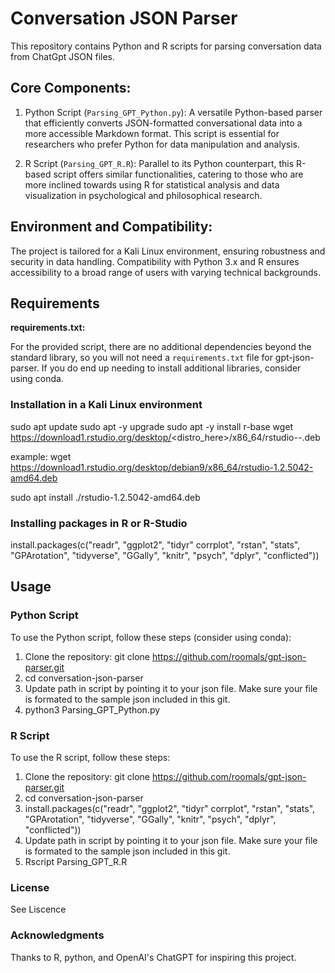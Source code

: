 # Conversation JSON Parser

This repository contains Python and R scripts for parsing conversation data from ChatGpt JSON files.

## Core Components:

1.  Python Script (`Parsing_GPT_Python.py`): A versatile Python-based parser that efficiently converts JSON-formatted conversational data into a more accessible Markdown format. This script is essential for researchers who prefer Python for data manipulation and analysis.

2.   R Script (`Parsing_GPT_R.R`): Parallel to its Python counterpart, this R-based script offers similar functionalities, catering to those who are more inclined towards using R for statistical analysis and data visualization in psychological and philosophical research.

## Environment and Compatibility:

The project is tailored for a Kali Linux environment, ensuring robustness and security in data handling.
Compatibility with Python 3.x and R ensures accessibility to a broad range of users with varying technical backgrounds.

## Requirements
**requirements.txt:**

For the provided script, there are no additional dependencies beyond the standard library, so you will not need a `requirements.txt` file for gpt-json-parser. If you do end up needing to install additional libraries, consider using conda.

### Installation in a Kali Linux environment
sudo apt update
sudo apt -y upgrade
sudo apt -y install r-base
wget https://download1.rstudio.org/desktop/<distro_here>/x86_64/rstudio-<version>-<arch>.deb

example: wget https://download1.rstudio.org/desktop/debian9/x86_64/rstudio-1.2.5042-amd64.deb

sudo apt install ./rstudio-1.2.5042-amd64.deb


### Installing packages in R or R-Studio

install.packages(c("readr", "ggplot2", "tidyr" corrplot", "rstan", "stats", "GPArotation", "tidyverse", "GGally", "knitr", "psych", "dplyr", "conflicted"))

## Usage

### Python Script

To use the Python script, follow these steps (consider using conda):

1. Clone the repository:
   git clone https://github.com/roomals/gpt-json-parser.git
2. cd conversation-json-parser
3. Update path in script by pointing it to your json file. Make sure your file is formated to the sample json included in this git.
4. python3 Parsing_GPT_Python.py

### R Script

To use the R script, follow these steps:

1. Clone the repository:
   git clone https://github.com/roomals/gpt-json-parser.git
2. cd conversation-json-parser
3. install.packages(c("readr", "ggplot2", "tidyr" corrplot", "rstan", "stats", "GPArotation", "tidyverse", "GGally", "knitr", "psych", "dplyr", "conflicted"))
4. Update path in script by pointing it to your json file. Make sure your file is formated to the sample json included in this git.
5. Rscript Parsing_GPT_R.R

### License
See Liscence

### Acknowledgments
Thanks to R, python, and OpenAI's ChatGPT for inspiring this project.
